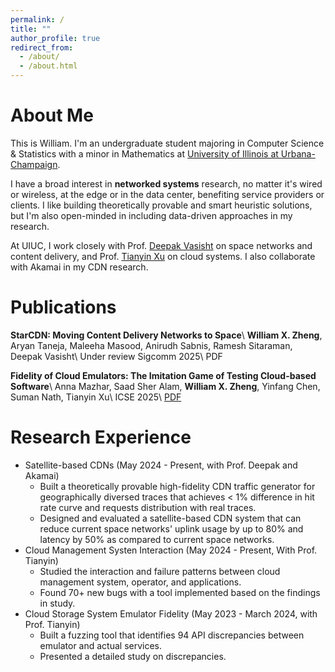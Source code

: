 ```yaml
---
permalink: /
title: ""
author_profile: true
redirect_from: 
  - /about/
  - /about.html
---
```

About Me
======
This is William. I'm an undergraduate student majoring in Computer Science & Statistics with a minor in Mathematics at [University of Illinois at Urbana-Champaign](https://illinois.edu/). 

I have a broad interest in **networked systems** research, no matter it's wired or wireless, at the edge or in the data center, benefiting service providers or clients. I like building theoretically provable and smart heuristic solutions, but I'm also open-minded in including data-driven approaches in my research. 

At UIUC, I work closely with Prof. [Deepak Vasisht](https://deepakv.web.illinois.edu/index.html) on space networks and content delivery, and Prof. [Tianyin Xu](https://tianyin.github.io/) on cloud systems. I also collaborate with Akamai in my CDN research.

Publications
=====
**StarCDN: Moving Content Delivery Networks to Space**\\
**William X. Zheng**, Aryan Taneja, Maleeha Masood, Anirudh Sabnis, Ramesh Sitaraman, Deepak Vasisht\\
Under review Sigcomm 2025\\
PDF

**Fidelity of Cloud Emulators: The Imitation Game of Testing Cloud-based Software**\\
Anna Mazhar, Saad Sher Alam, **William X. Zheng**, Yinfang Chen, Suman Nath, Tianyin Xu\\
ICSE 2025\\
[PDF](https://www.microsoft.com/en-us/research/publication/fidelity-of-cloud-emulators-the-imitation-game-of-testing-cloud-based-software/)

Research Experience
======
* Satellite-based CDNs (May 2024 - Present, with Prof. Deepak and Akamai)
  * Built a theoretically provable high-fidelity CDN traffic generator for geographically diversed traces that achieves < 1% difference in hit rate curve and requests distribution with real traces.
  * Designed and evaluated a satellite-based CDN system that can reduce current space networks' uplink usage by up to 80% and latency by 50% as compared to current space networks. 
* Cloud Management Systen Interaction (May 2024 - Present, With Prof. Tianyin)
  * Studied the interaction and failure patterns between cloud management system, operator, and applications.
  * Found 70+ new bugs with a tool implemented based on the findings in study.
* Cloud Storage System Emulator Fidelity (May 2023 - March 2024, with Prof. Tianyin) 
  * Built a fuzzing tool that identifies 94 API discrepancies between emulator and actual services.
  * Presented a detailed study on discrepancies.


